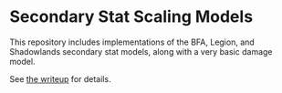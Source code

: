 # Secondary Stat Scaling Models

This repository includes implementations of the BFA, Legion, and Shadowlands
secondary stat models, along with a very basic damage model.

See [the writeup](./writeup.md) for details.
